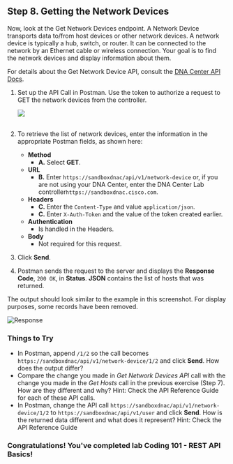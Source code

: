 ## Step 8. Getting the Network Devices

Now, look at the Get Network Devices endpoint. A Network Device transports data to/from host devices or other network devices. A network device is typically a hub, switch, or router. It can be connected to the network by an Ethernet cable or wireless connection. Your goal is to find the network devices and display information about them.

For details about the Get Network Device API, consult the [DNA Center API Docs](https://developer.cisco.com/site/apic-em-rest-api//).

1. Set up the API Call in Postman. Use the token to authorize a request to GET the network devices from the controller.

	![](/posts/files/coding-101-rest-basics-ga/assets/images/postman6.png)<br/><br/>

2. To retrieve the list of network devices, enter the information in the appropriate Postman fields, as shown here:
	* **Method**
		* **A.** Select **GET**.
	* **URL**
		* **B.** Enter `https://sandboxdnac/api/v1/network-device` or, if you are not using your DNA Center, enter the DNA Center Lab controller`https://sandboxdnac.cisco.com`.
	* **Headers**
		* **C.** Enter the `Content-Type` and value `application/json`.
		* **C.** Enter `X-Auth-Token` and the value of the token created earlier.
	* **Authentication**
		* Is handled in the Headers.
	* **Body**
	 	* Not required for this request.
3. Click **Send**.
4. Postman sends the request to the server and displays the **Response Code**, `200 OK`, in **Status**. **JSON** contains the list of hosts that was returned.

The output should look similar to the example in this screenshot. For display purposes, some records have been removed.

![](/posts/files/coding-101-rest-basics-ga/assets/images/postman7.png "Response")

### Things to Try
* In Postman, append `/1/2` so the call becomes `https://sandboxdnac/api/v1/network-device/1/2` and click **Send**. How does the output differ?
* Compare the change you made in *Get Network Devices API* call with the change you made in the *Get Hosts* call in the previous exercise (Step 7). How are they different and why?  Hint:  Check the API Reference Guide for each of these API calls.
* In Postman, change the API call `https://sandboxdnac/api/v1/network-device/1/2` to `https://sandboxdnac/api/v1/user` and click **Send**. How is the returned data different and what does it represent?  Hint:  Check the API Reference Guide

### Congratulations! You've completed lab Coding 101 - REST API Basics!
